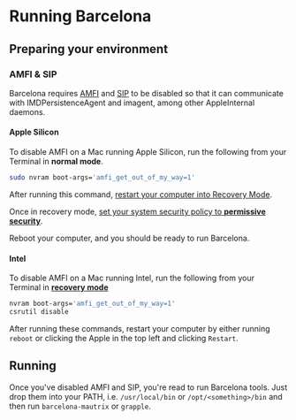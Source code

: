 # Running Barcelona

## Preparing your environment

### AMFI & SIP
Barcelona requires [AMFI](https://www.theiphonewiki.com/wiki/AppleMobileFileIntegrity) and [SIP](https://support.apple.com/en-us/HT204899) to be disabled so that it can communicate with IMDPersistenceAgent and imagent, among other AppleInternal daemons.

#### Apple Silicon
To disable AMFI on a Mac running Apple Silicon, run the following from your Terminal in **normal mode**.

```bash
sudo nvram boot-args='amfi_get_out_of_my_way=1'
```

After running this command, [restart your computer into Recovery Mode](https://support.apple.com/guide/mac-help/macos-recovery-a-mac-apple-silicon-mchl82829c17/mac).

Once in recovery mode, [set your system security policy to **permissive security**](https://support.apple.com/guide/security/startup-disk-security-policy-control-sec7d92dc49f/web).

Reboot your computer, and you should be ready to run Barcelona.

#### Intel
To disable AMFI on a Mac running Intel, run the following from your Terminal in [**recovery mode**](https://support.apple.com/guide/mac-help/use-macos-recovery-on-an-intel-based-mac-mchl338cf9a8/mac)

```bash
nvram boot-args='amfi_get_out_of_my_way=1'
csrutil disable
```

After running these commands, restart your computer by either running `reboot` or clicking the Apple in the top left and clicking `Restart`.

## Running
Once you've disabled AMFI and SIP, you're read to run Barcelona tools. Just drop them into your PATH, i.e. `/usr/local/bin` or `/opt/<something>/bin` and then run `barcelona-mautrix` or `grapple`.
